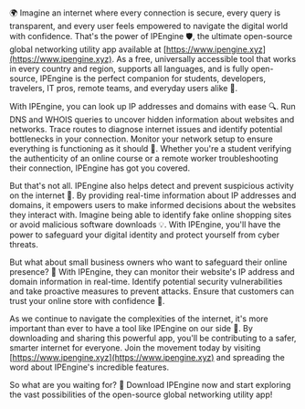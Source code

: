 🌍 Imagine an internet where every connection is secure, every query is transparent, and every user feels empowered to navigate the digital world with confidence. That's the power of IPEngine 🛡️, the ultimate open-source global networking utility app available at [https://www.ipengine.xyz](https://www.ipengine.xyz). As a free, universally accessible tool that works in every country and region, supports all languages, and is fully open-source, IPEngine is the perfect companion for students, developers, travelers, IT pros, remote teams, and everyday users alike 📡.

With IPEngine, you can look up IP addresses and domains with ease 🔍. Run DNS and WHOIS queries to uncover hidden information about websites and networks. Trace routes to diagnose internet issues and identify potential bottlenecks in your connection. Monitor your network setup to ensure everything is functioning as it should 🚀. Whether you're a student verifying the authenticity of an online course or a remote worker troubleshooting their connection, IPEngine has got you covered.

But that's not all. IPEngine also helps detect and prevent suspicious activity on the internet 🚨. By providing real-time information about IP addresses and domains, it empowers users to make informed decisions about the websites they interact with. Imagine being able to identify fake online shopping sites or avoid malicious software downloads 💡. With IPEngine, you'll have the power to safeguard your digital identity and protect yourself from cyber threats.

But what about small business owners who want to safeguard their online presence? 🏢 With IPEngine, they can monitor their website's IP address and domain information in real-time. Identify potential security vulnerabilities and take proactive measures to prevent attacks. Ensure that customers can trust your online store with confidence 💸.

As we continue to navigate the complexities of the internet, it's more important than ever to have a tool like IPEngine on our side 🌟. By downloading and sharing this powerful app, you'll be contributing to a safer, smarter internet for everyone. Join the movement today by visiting [https://www.ipengine.xyz](https://www.ipengine.xyz) and spreading the word about IPEngine's incredible features.

So what are you waiting for? 🎉 Download IPEngine now and start exploring the vast possibilities of the open-source global networking utility app!